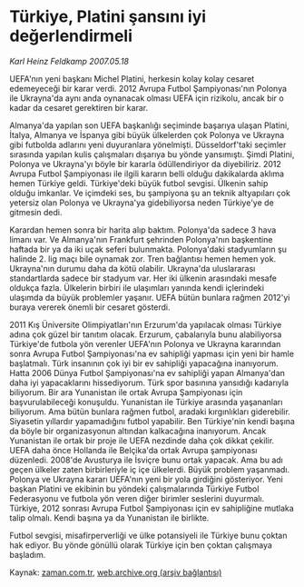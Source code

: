 # Türkiye, Platini şansını iyi değerlendirmeli

*Karl Heinz Feldkamp 2007.05.18*

<tr><td class="metin" colspan="2" style="padding-top: 20px; padding-left: 5px; padding-right: 10px;">UEFA'nın yeni başkanı Michel Platini, herkesin kolay kolay cesaret edemeyeceği bir karar verdi. 2012 Avrupa Futbol Şampiyonası'nın Polonya ile Ukrayna'da aynı anda oynanacak olması UEFA için rizikolu, ancak bir o kadar da cesaret gerektiren bir karar.</td></tr><tr><td class="metin" colspan="2" style="padding-top: 20px; padding-left: 5px; padding-right: 10px;"><p>Almanya'da yapılan son UEFA başkanlığı seçiminde başarıya ulaşan Platini, İtalya, Almanya ve İspanya gibi büyük ülkelerden çok Polonya ve Ukrayna gibi futbolda adlarını yeni duyuranlara yönelmişti. Düsseldorf'taki seçimler sırasında yapılan kulis çalışmaları dışarıya bu yönde yansımıştı. Şimdi Platini, Polonya ve Ukrayna'yı böyle bir kararla ödüllendiriyor da diyebiliriz. 2012 Avrupa Futbol Şampiyonası ile ilgili kararın belli olduğu dakikalarda aklıma hemen Türkiye geldi. Türkiye'deki büyük futbol sevgisi. Ülkenin sahip olduğu imkanlar. Ve içimdeki ses, bu şampiyona şu an teknik altyapıları çok yetersiz olan Polonya ve Ukrayna'ya gidebiliyorsa neden Türkiye'ye de gitmesin dedi. 
<p>Karardan hemen sonra bir harita alıp baktım. Polonya'da sadece 3 hava limanı var. Ve Almanya'nın Frankfurt şehrinden Polonya'nın başkentine haftada bir ya da iki uçak seferi bulunmakta. Polonya'daki stadyumların şu halinde 2. lig maçı bile oynamak zor. Tren bağlantısı hemen hemen yok. Ukrayna'nın durumu daha da kötü olabilir. Ukrayna'da uluslararası standartlarda sadece bir stadyum var. Her iki ülkenin arasındaki mesafe oldukça fazla. Ülkelerin birbiri ile ulaşımları yanında kendi içlerindeki ulaşımda da büyük problemler yaşanır. UEFA bütün bunlara rağmen 2012'yi buraya vererek önemli bir cesaret gösterdi. 
<p>2011 Kış Üniversite Olimpiyatları'nın Erzurum'da yapılacak olması Türkiye adına çok güzel bir tanıtım olacak. Erzurum, çabalarıyla bunu alabiliyorsa Türkiye'de futbola yön verenler UEFA'nın Polonya ve Ukrayna kararından sonra Avrupa Futbol Şampiyonası'na ev sahipliği yapması için yeni bir hamle başlatmalı. Türk insanının çok iyi bir ev sahipliği yapacağına inanıyorum. Hatta 2006 Dünya Futbol Şampiyonası'na ev sahipliği yapan Almanya'dan daha iyi yapacaklarını hissediyorum. Türk spor basınına yansıdığı kadarıyla biliyorum. Bir ara Yunanistan ile ortak Avrupa Şampiyonası için başvurulabileceği konuşuldu. Yunanistan ile Türkiye arasında yaşananları biliyorum. Ama bütün bunlara rağmen futbol, aradaki kırgınlıkları giderebilir. Siyasetin yıllardır yapamadığını futbol yapabilir. Ben Türkiye'nin kendi başına da böyle bir organizasyonun altından kalkacağına inanıyorum. Ancak Yunanistan ile ortak bir proje ile UEFA nezdinde daha çok dikkat çekilir. UEFA daha önce Hollanda ile Belçika'da ortak Avrupa şampiyonası düzenledi. 2008'de Avusturya ile İsviçre bunu ortak yapacak. Ama bu adı geçen ülkeler zaten birbirleriyle iç içe ülkelerdi. Büyük problem yaşanmadı. Polonya ve Ukrayna kararı UEFA'nın yeni bir yola girdiğini gösteriyor. Yeni başkan Platini ve ekibinin bu yöndeki çalışmalarında Türkiye Futbol Federasyonu ve futbola yön veren diğer birimler seslerini duyurmalı. Türkiye, 2012 sonrası Avrupa Futbol Şampiyonası için ev sahipliğine mutlaka talip olmalı. Kendi başına ya da Yunanistan ile birlikte. 
<p>Futbol sevgisi, misafirperverliği ve ülke potansiyeli ile Türkiye bunu çoktan hak ediyor. Bu yönde gönüllü olarak Türkiye için ben çoktan çalışmaya başladım.<br/></p></p></p></p></td></tr>

Kaynak: [zaman.com.tr](http://zaman.com.tr/yazar.do?yazino=541229), [web.archive.org (arşiv bağlantısı)](http://web.archive.org/web/20080513025058/http://www.zaman.com.tr:80/yazar.do?yazino=541229)
